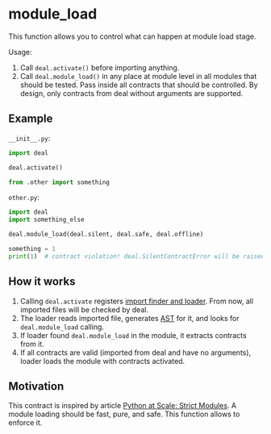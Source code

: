 # module_load

This function allows you to control what can happen at module load stage.

Usage:

1. Call `deal.activate()` before importing anything.
1. Call `deal.module_load()` in any place at module level in all modules that should be tested. Pass inside all contracts that should be controlled. By design, only contracts from deal without arguments are supported.

## Example

`__init__.py`:

```python
import deal

deal.activate()

from .other import something
```

`other.py`:

```python
import deal
import something_else

deal.module_load(deal.silent, deal.safe, deal.offline)

something = 1
print(1)  # contract violation! deal.SilentContractError will be raised
```

## How it works

1. Calling `deal.activate` registers [import finder and loader](https://docs.python.org/3/reference/import.html#finders-and-loaders). From now, all imported files will be checked by deal.
1. The loader reads imported file, generates [AST](https://docs.python.org/3/library/ast.html) for it, and looks for `deal.module_load` calling.
1. If loader found `deal.module_load` in the module, it extracts contracts from it.
1. If all contracts are valid (imported from deal and have no arguments), loader loads the module with contracts activated.

## Motivation

This contract is inspired by article [Python at Scale: Strict Modules](https://instagram-engineering.com/python-at-scale-strict-modules-c0bb9245c834). A module loading should be fast, pure, and safe. This function allows to enforce it.
